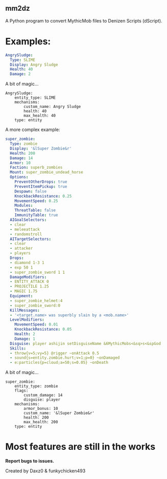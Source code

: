 ## mm2dz
A Python program to convert MythicMob files to Denizen Scripts (dScript).

# Examples:

```yml
AngrySludge:
  Type: SLIME
  Display: Angry Sludge
  Health: 40
  Damage: 2
```

A bit of magic...

```denizenscript
AngrySludge:
    entity_type: SLIME
    mechanisms:
        custom_name: Angry Sludge
        health: 40
        max_health: 40
    type: entity
```

A more complex example:

```yml
super_zombie:
  Type: zombie
  Display: '&lSuper Zombie&r'
  Health: 200
  Damage: 14
  Armor: 10
  Faction: superb_zombies
  Mount: super_zombie_undead_horse
  Options:
    PreventOtherDrops: true
    PreventItemPickup: true
    Despawn: false
    KnockbackResistance: 0.25
    MovementSpeed: 0.25
    Modules:
    ThreatTable: false
    ImmunityTable: true
  AIGoalSelectors:
  - clear
  - meleeattack
  - randomstroll
  AITargetSelectors:
  - clear
  - attacker
  - players
  Drops:
  - diamond 1-3 1
  - exp 50 1
  - super_zombie_sword 1 1
  DamageModifiers:
  - ENTITY_ATTACK 0
  - PROJECTILE 1.25
  - MAGIC 1.75
  Equipment:
  - super_zombie_helmet:4
  - super_zombie_sword:0
  KillMessages:
  - '<target.name> was superbly slain by a <mob.name>'
  LevelModifiers:
    MovementSpeed: 0.01
    KnockbackResistance: 0.05
    Health: 2
    Damage: 1
  Disguise: player ashijin setDisguiseName &6MythicMobs<&sq>s<&spGod
  Skills:
  - throw{v=5;vy=5} @rigger ~onAttack 0.5
  - sound{s=entity.zombie.hurt;v=1;p=0} ~onDamaged
  - e:particles{p=cloud;a=50;s=0.05} ~onDeath
```

A bit of magic...

```denizenscript
super_zombie:
    entity_type: zombie
    flags:
        custom_damage: 14
        disguise: player
    mechanisms:
        armor_bonus: 10
        custom_name: '&lSuper Zombie&r'
        health: 200
        max_health: 200
    type: entity
```

# Most features are still in the works


**Report bugs to issues.**

Created by Daxz0 & funkychicken493
